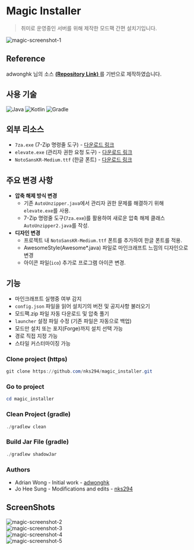 # Magic Installer
> 취미로 운영중인 서버를 위해 제작한 모드팩 간편 설치기입니다.

![magic-screenshot-1](https://github.com/user-attachments/assets/9e36ff8c-3588-467b-8272-21bbdc6aaa1f)

## Reference
adwonghk 님의 소스 **[ (Repository Link) ](https://github.com/adwonghk/minecraft-custom-modpack-installer)** 를 기반으로 제작하였습니다.  

## 사용 기술
![Java](https://img.shields.io/badge/Java-007396?style=for-the-badge&logo=java&logoColor=white)
![Kotlin](https://img.shields.io/badge/Kotlin-0095D5?style=for-the-badge&logo=kotlin&logoColor=white)
![Gradle](https://img.shields.io/badge/Gradle-02303A?style=for-the-badge&logo=gradle&logoColor=white)

## 외부 리소스
- `7za.exe` (7-Zip 명령줄 도구) - [다운로드 링크](https://www.7-zip.org/download.html)
- `elevate.exe` (관리자 권한 요청 도구) - [다운로드 링크](https://code.kliu.org/misc/elevate/)
- `NotoSansKR-Medium.ttf` (한글 폰트) - [다운로드 링크](https://fonts.google.com/noto/specimen/Noto+Sans+KR)

## 주요 변경 사항
- **압축 해제 방식 변경**
  - 기존 `AutoUnzipper.java`에서 관리자 권한 문제를 해결하기 위해 `elevate.exe`를 사용.
  - 7-Zip 명령줄 도구(`7za.exe`)를 활용하여 새로운 압축 해제 클래스 `AutoUnzipper2.java`를 작성.
- **디자인 변경**
  - 프로젝트 내 `NotoSansKR-Medium.ttf` 폰트를 추가하여 한글 폰트를 적용.
  - AwesomeStyle(Awesome*.java) 파일로 마인크래프트 느낌의 디자인으로 변경
  - 아이콘 파일(`ico`) 추가로 프로그램 아이콘 변경.
  
## 기능
- 마인크래프트 실행중 여부 감지
- `config.json` 파일을 읽어 설치기의 버전 및 공지사항 불러오기
- 모드팩.zip 파일 자동 다운로드 및 압축 풀기
- `launcher` 설정 파일 수정 (기존 파일은 자동으로 백업)
- 모드만 설치 또는 포지(Forge)까지 설치 선택 가능
- 경로 직접 지정 가능
- 스타일 커스터마이징 가능

### Clone project (https)
```powershell
git clone https://github.com/nks294/magic_installer.git
```
### Go to project
```powershell
cd magic_installer
```
### Clean Project (gradle)
```powershell
./gradlew clean
```
### Build Jar File (gradle)
```powershell
./gradlew shadowJar
```

### Authors
- Adrian Wong - Initial work - [adwonghk](https://github.com/adwonghk)
- Jo Hee Sung - Modifications and edits - [nks294](https://github.com/nks294)

## ScreenShots
![magic-screenshot-2](https://github.com/user-attachments/assets/8b8a1ebc-8870-4089-a249-e8322d1a1f4f)  
![magic-screenshot-3](https://github.com/user-attachments/assets/2a12c470-c28f-4ba7-8930-69d45853584c)  
![magic-screenshot-4](https://github.com/user-attachments/assets/35a3a5ef-7bd7-4866-b52a-560110e7611b)  
![magic-screenshot-5](https://github.com/user-attachments/assets/a461c627-b336-4258-ba81-8af022e94381)  
